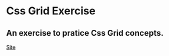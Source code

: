 # Css Grid Exercise

## An exercise to pratice Css Grid concepts.

 [Site](https://cssgridgarden.com)
